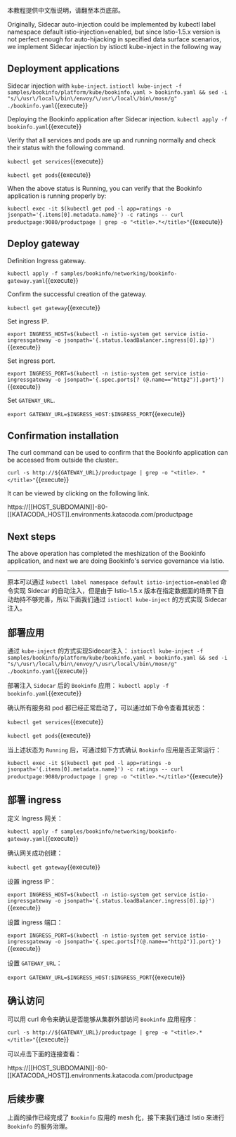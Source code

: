 本教程提供中文版说明，请翻至本页底部。

Originally, Sidecar auto-injection could be implemented by kubectl label namespace default istio-injection=enabled, but since Istio-1.5.x version is not perfect enough for auto-hijacking in specified data surface scenarios, we implement Sidecar injection by istioctl kube-inject in the following way

## Deployment applications

Sidecar injection with `kube-inject`.
`istioctl kube-inject -f samples/bookinfo/platform/kube/bookinfo.yaml > bookinfo.yaml && sed -i "s/\/usr\/local\/bin\/envoy/\/usr\/local\/bin\/mosn/g" ./bookinfo.yaml`{{execute}}

Deploying the Bookinfo application after Sidecar injection.
`kubectl apply -f bookinfo.yaml`{{execute}}

Verify that all services and pods are up and running normally and check their status with the following command.

`kubectl get services`{{execute}}

`kubectl get pods`{{execute}}

When the above status is Running, you can verify that the Bookinfo application is running properly by:

`kubectl exec -it $(kubectl get pod -l app=ratings -o jsonpath='{.items[0].metadata.name}') -c ratings -- curl productpage:9080/productpage | grep -o "<title>.*</title>"`{{execute}}

## Deploy gateway

Definition Ingress gateway.

`kubectl apply -f samples/bookinfo/networking/bookinfo-gateway.yaml`{{execute}}

Confirm the successful creation of the gateway.

`kubectl get gateway`{{execute}}

Set ingress IP.

`export INGRESS_HOST=$(kubectl -n istio-system get service istio-ingressgateway -o jsonpath='{.status.loadBalancer.ingress[0].ip}')`{{execute}}

Set ingress port.

`export INGRESS_PORT=$(kubectl -n istio-system get service istio-ingressgateway -o jsonpath='{.spec.ports[? (@.name=="http2")].port}')`{{execute}}

Set `GATEWAY_URL`.

`export GATEWAY_URL=$INGRESS_HOST:$INGRESS_PORT`{{execute}}

## Confirmation installation

The curl command can be used to confirm that the Bookinfo application can be accessed from outside the cluster:.

`curl -s http://${GATEWAY_URL}/productpage | grep -o "<title>. *</title>"`{{execute}}

It can be viewed by clicking on the following link.

https://[[HOST_SUBDOMAIN]]-80-[[KATACODA_HOST]].environments.katacoda.com/productpage

## Next steps

The above operation has completed the meshization of the Bookinfo application, and next we are doing Bookinfo's service governance via Istio.

---

原本可以通过 `kubectl label namespace default istio-injection=enabled` 命令实现 Sidecar 的自动注入，但是由于 Istio-1.5.x 版本在指定数据面的场景下自动劫持不够完善，所以下面我们通过 `istioctl kube-inject` 的方式实现 Sidecar 注入。

## 部署应用

通过 `kube-inject` 的方式实现Sidecar注入：
`istioctl kube-inject -f samples/bookinfo/platform/kube/bookinfo.yaml > bookinfo.yaml && sed -i "s/\/usr\/local\/bin\/envoy/\/usr\/local\/bin\/mosn/g" ./bookinfo.yaml`{{execute}}

部署注入 `Sidecar` 后的 `Bookinfo` 应用：
`kubectl apply -f bookinfo.yaml`{{execute}}

确认所有服务和 pod 都已经正常启动了，可以通过如下命令查看其状态：

`kubectl get services`{{execute}}

`kubectl get pods`{{execute}}

当上述状态为 `Running` 后，可通过如下方式确认 `Bookinfo` 应用是否正常运行：

`kubectl exec -it $(kubectl get pod -l app=ratings -o jsonpath='{.items[0].metadata.name}') -c ratings -- curl productpage:9080/productpage | grep -o "<title>.*</title>"`{{execute}}

## 部署 ingress

定义 Ingress 网关：

`kubectl apply -f samples/bookinfo/networking/bookinfo-gateway.yaml`{{execute}}

确认网关成功创建：

`kubectl get gateway`{{execute}}

设置 ingress IP：

`export INGRESS_HOST=$(kubectl -n istio-system get service istio-ingressgateway -o jsonpath='{.status.loadBalancer.ingress[0].ip}')`{{execute}}

设置 ingress 端口：

`export INGRESS_PORT=$(kubectl -n istio-system get service istio-ingressgateway -o jsonpath='{.spec.ports[?(@.name=="http2")].port}')`{{execute}}

设置 `GATEWAY_URL`：

`export GATEWAY_URL=$INGRESS_HOST:$INGRESS_PORT`{{execute}}

## 确认访问

可以用 curl 命令来确认是否能够从集群外部访问 `Bookinfo` 应用程序：

`curl -s http://${GATEWAY_URL}/productpage | grep -o "<title>.*</title>"`{{execute}}

可以点击下面的连接查看：

https://[[HOST_SUBDOMAIN]]-80-[[KATACODA_HOST]].environments.katacoda.com/productpage

## 后续步骤

上面的操作已经完成了 `Bookinfo` 应用的 mesh 化，接下来我们通过 Istio 来进行 `Bookinfo` 的服务治理。

